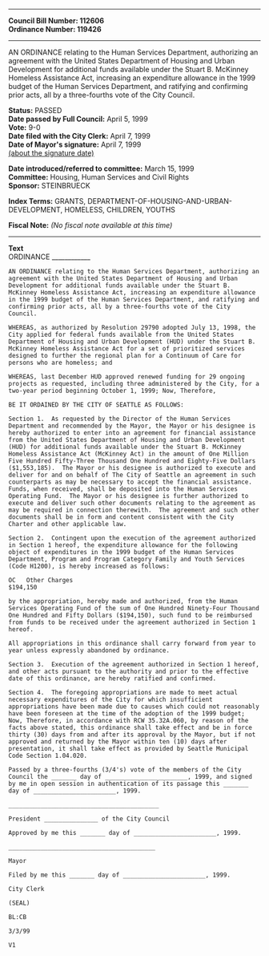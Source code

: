 * * * * *  
  
**Council Bill Number: [](#h0)[](#h2)112606**   
**Ordinance Number: 119426**  
  
* * * * *  
  
AN ORDINANCE relating to the Human Services Department, authorizing an agreement with the United States Department of Housing and Urban Development for additional funds available under the Stuart B. McKinney Homeless Assistance Act, increasing an expenditure allowance in the 1999 budget of the Human Services Department, and ratifying and confirming prior acts, all by a three-fourths vote of the City Council.  
  
**Status:** PASSED   
**Date passed by Full Council:** April 5, 1999   
**Vote:** 9-0   
**Date filed with the City Clerk:** April 7, 1999   
**Date of Mayor's signature:** April 7, 1999   
[(about the signature date)](/~public/approvaldate.htm)   
  
  
**Date introduced/referred to committee:** March 15, 1999   
**Committee:** Housing, Human Services and Civil Rights   
**Sponsor:** STEINBRUECK   
  
**Index Terms:** GRANTS, DEPARTMENT-OF-HOUSING-AND-URBAN-DEVELOPMENT, HOMELESS, CHILDREN, YOUTHS  
  
**Fiscal Note:** *(No fiscal note available at this time)*  
  
* * * * *  
  
**Text**  
    ORDINANCE ____________  
  
    AN ORDINANCE relating to the Human Services Department, authorizing an  
    agreement with the United States Department of Housing and Urban  
    Development for additional funds available under the Stuart B.  
    McKinney Homeless Assistance Act, increasing an expenditure allowance  
    in the 1999 budget of the Human Services Department, and ratifying and  
    confirming prior acts, all by a three-fourths vote of the City  
    Council.  
  
    WHEREAS, as authorized by Resolution 29790 adopted July 13, 1998, the  
    City applied for federal funds available from the United States  
    Department of Housing and Urban Development (HUD) under the Stuart B.  
    McKinney Homeless Assistance Act for a set of prioritized services  
    designed to further the regional plan for a Continuum of Care for  
    persons who are homeless; and  
  
    WHEREAS, last December HUD approved renewed funding for 29 ongoing  
    projects as requested, including three administered by the City, for a  
    two-year period beginning October 1, 1999; Now, Therefore,  
  
    BE IT ORDAINED BY THE CITY OF SEATTLE AS FOLLOWS:  
  
    Section 1.  As requested by the Director of the Human Services  
    Department and recommended by the Mayor, the Mayor or his designee is  
    hereby authorized to enter into an agreement for financial assistance  
    from the United States Department of Housing and Urban Development  
    (HUD) for additional funds available under the Stuart B. McKinney  
    Homeless Assistance Act (McKinney Act) in the amount of One Million  
    Five Hundred Fifty-Three Thousand One Hundred and Eighty-Five Dollars  
    ($1,553,185).  The Mayor or his designee is authorized to execute and  
    deliver for and on behalf of The City of Seattle an agreement in such  
    counterparts as may be necessary to accept the financial assistance.  
    Funds, when received, shall be deposited into the Human Services  
    Operating Fund.  The Mayor or his designee is further authorized to  
    execute and deliver such other documents relating to the agreement as  
    may be required in connection therewith.  The agreement and such other  
    documents shall be in form and content consistent with the City  
    Charter and other applicable law.  
  
    Section 2.  Contingent upon the execution of the agreement authorized  
    in Section 1 hereof, the expenditure allowance for the following  
    object of expenditures in the 1999 budget of the Human Services  
    Department, Program and Program Category Family and Youth Services  
    (Code H1200), is hereby increased as follows:  
  
    OC   Other Charges  
    $194,150  
  
    by the appropriation, hereby made and authorized, from the Human  
    Services Operating Fund of the sum of One Hundred Ninety-Four Thousand  
    One Hundred and Fifty Dollars ($194,150), such fund to be reimbursed  
    from funds to be received under the agreement authorized in Section 1  
    hereof.  
  
    All appropriations in this ordinance shall carry forward from year to  
    year unless expressly abandoned by ordinance.  
  
    Section 3.  Execution of the agreement authorized in Section 1 hereof,  
    and other acts pursuant to the authority and prior to the effective  
    date of this ordinance, are hereby ratified and confirmed.  
  
    Section 4.  The foregoing appropriations are made to meet actual  
    necessary expenditures of the City for which insufficient  
    appropriations have been made due to causes which could not reasonably  
    have been foreseen at the time of the adoption of the 1999 budget;  
    Now, Therefore, in accordance with RCW 35.32A.060, by reason of the  
    facts above stated, this ordinance shall take effect and be in force  
    thirty (30) days from and after its approval by the Mayor, but if not  
    approved and returned by the Mayor within ten (10) days after  
    presentation, it shall take effect as provided by Seattle Municipal  
    Code Section 1.04.020.  
  
    Passed by a three-fourths (3/4's) vote of the members of the City  
    Council the _______ day of _______________________, 1999, and signed  
    by me in open session in authentication of its passage this _______  
    day of _______________________, 1999.  
  
    __________________________________________  
  
    President _______________ of the City Council  
  
    Approved by me this _______ day of _______________________, 1999.  
  
    _________________________________________  
  
    Mayor  
  
    Filed by me this _______ day of _______________________, 1999.  
  
    City Clerk  
  
    (SEAL)  
  
    BL:CB  
  
    3/3/99  
  
    V1  
